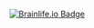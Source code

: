 [![Brainlife.io Badge](https://dev1.soichi.us/api/warehouse/app/58c56d92e13a50849b258801/badge)](https://dev1.soichi.us/api/warehouse/app/58c56d92e13a50849b258801/badge)
